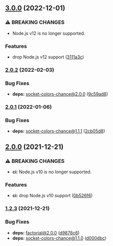 ## [3.0.0](https://github.com/KenanY/chromatic-orb/compare/2.0.2...3.0.0) (2022-12-01)


### ⚠ BREAKING CHANGES

* Node.js v12 is no longer supported.

### Features

* drop Node.js v12 support ([3111a3c](https://github.com/KenanY/chromatic-orb/commit/3111a3c9f26322916147cf8b6ad584d81333c13f))

### [2.0.2](https://github.com/KenanY/chromatic-orb/compare/2.0.1...2.0.2) (2022-02-03)


### Bug Fixes

* **deps:** socket-colors-chance@2.0.0 ([9c59ad8](https://github.com/KenanY/chromatic-orb/commit/9c59ad8c7f6ae68db1a4922d6f571b4cd50f68dd))

### [2.0.1](https://github.com/KenanY/chromatic-orb/compare/2.0.0...2.0.1) (2022-01-06)


### Bug Fixes

* **deps:** socket-colors-chance@1.1.1 ([2cb05d8](https://github.com/KenanY/chromatic-orb/commit/2cb05d806133eb6a54d5dc5d5df8cdfd0bb6bdd4))

## [2.0.0](https://github.com/KenanY/chromatic-orb/compare/1.2.3...2.0.0) (2021-12-21)


### ⚠ BREAKING CHANGES

* **ci:** Node.js v10 is no longer supported.

### Features

* **ci:** drop Node.js v10 support ([0b526f6](https://github.com/KenanY/chromatic-orb/commit/0b526f62c954155ab8ef7f76a6eacbdcb8a1518a))

### [1.2.3](https://github.com/KenanY/chromatic-orb/compare/1.2.2...1.2.3) (2021-12-21)


### Bug Fixes

* **deps:** factorial@2.0.0 ([d9878c6](https://github.com/KenanY/chromatic-orb/commit/d9878c681147e0234e8e82c541fc32e4455e0bfd))
* **deps:** socket-colors-chance@1.1.0 ([d000dbc](https://github.com/KenanY/chromatic-orb/commit/d000dbce19239512a5268fccbe889a3b12dde0aa))
